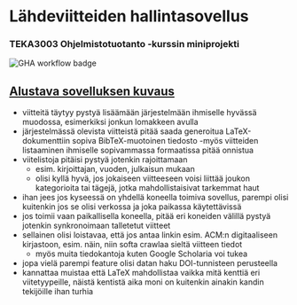 # Lähdeviitteiden hallintasovellus
### TEKA3003 Ohjelmistotuotanto -kurssin miniprojekti

![GHA workflow badge](https://github.com/kurkilmo/citation-organization/workflows/CI/badge.svg)
## [Alustava sovelluksen kuvaus](https://ohjelmistotuotanto-jyu.github.io/speksi/)
- viitteitä täytyy pystyä lisäämään järjestelmään ihmiselle hyvässä muodossa, esimerkiksi jonkun lomakkeen avulla
- järjestelmässä olevista viitteistä pitää saada generoitua LaTeX-dokumenttiin sopiva BibTeX-muotoinen tiedosto
-myös viitteiden listaaminen ihmiselle sopivammassa formaatissa pitää onnistua
- viitelistoja pitäisi pystyä jotenkin rajoittamaan
  - esim. kirjoittajan, vuoden, julkaisun mukaan
  - olisi kyllä hyvä, jos jokaiseen viitteeseen voisi liittää joukon kategorioita tai tägejä, jotka mahdollistaisivat tarkemmat haut
- ihan jees jos kyseessä on yhdellä koneella toimiva sovellus, parempi olisi kuitenkin jos se olisi verkossa ja joka paikassa käytettävissä
- jos toimii vaan paikallisella koneella, pitää eri koneiden välillä pystyä jotenkin synkronoimaan talletetut viitteet
- sellainen olisi loistavaa, että jos antaa linkin esim. ACM:n digitaaliseen kirjastoon, esim. näin, niin softa crawlaa sieltä viitteen tiedot
  - myös muita tiedokantoja kuten Google Scholaria voi tukea
- jopa vielä parempi feature olisi datan haku DOI-tunnisteen perusteella
- kannattaa muistaa että LaTeX mahdollistaa vaikka mitä kenttiä eri viitetyypeille, näistä kentistä aika moni on kuitenkin ainakin kandin tekijöille ihan turhia
